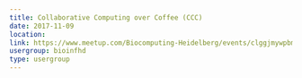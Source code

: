 ```yaml
---
title: Collaborative Computing over Coffee (CCC)
date: 2017-11-09
location: 
link: https://www.meetup.com/Biocomputing-Heidelberg/events/clggjmywpbmb/
usergroup: bioinfhd
type: usergroup
---
```

